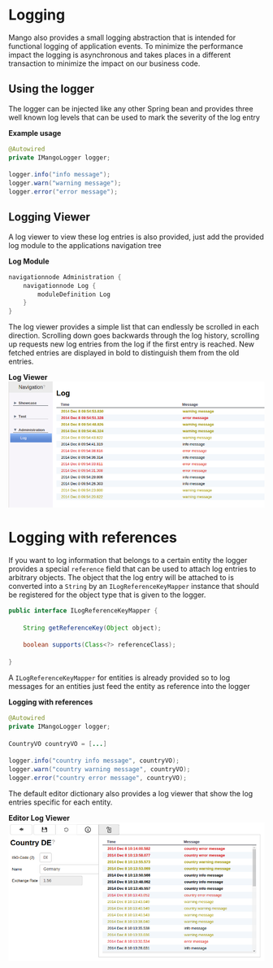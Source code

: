 # Logging

Mango also provides a small logging abstraction that is intended for functional logging of application events. To minimize the performance impact the logging is asynchronous and takes places in a different transaction to minimize the impact on our business code.


## Using the logger

The logger can be injected like any other Spring bean and provides three well known log levels that can be used to mark the severity of the log entry

**Example usage**
```java
@Autowired
private IMangoLogger logger;

logger.info("info message");
logger.warn("warning message");
logger.error("error message");
```

## Logging Viewer

A log viewer to view these log entries is also provided, just add the provided log module to the applications navigation tree

**Log Module**
```java
navigationnode Administration {
	navigationnode Log {
		moduleDefinition Log
	}
}
```

The log viewer provides a simple list that can endlessly be scrolled in each direction. Scrolling down goes backwards through the log history, scrolling up requests new log entries from the log if the first entry is reached. New fetched entries are displayed in bold to distinguish them from the old entries.

**Log Viewer**
![log_module_ui.png](log_module_ui.png "Log Viewer")

# Logging with references

If you want to log information that belongs to a certain entity the logger provides a special `reference` field that can be used to attach log entries to arbitrary objects.
The object that the log entry will be attached to is converted into a `String` by an `ILogReferenceKeyMapper` instance that should be registered for the object type that is given to the logger.


```java
public interface ILogReferenceKeyMapper {

	String getReferenceKey(Object object);

	boolean supports(Class<?> referenceClass);

}
```

A `ILogReferenceKeyMapper` for entities is already provided so to log messages for an entities just feed the entity as reference into the logger

**Logging with references**

```java
@Autowired
private IMangoLogger logger;

CountryVO countryVO = [...]

logger.info("country info message", countryVO);
logger.warn("country warning message", countryVO);
logger.error("country error message", countryVO);
```

The default editor dictionary also provides a log viewer that show the log entries specific for each entity.

**Editor Log Viewer**
![editor_log_viewer.png](editor_log_viewer.png "Editor Log Viewer")

